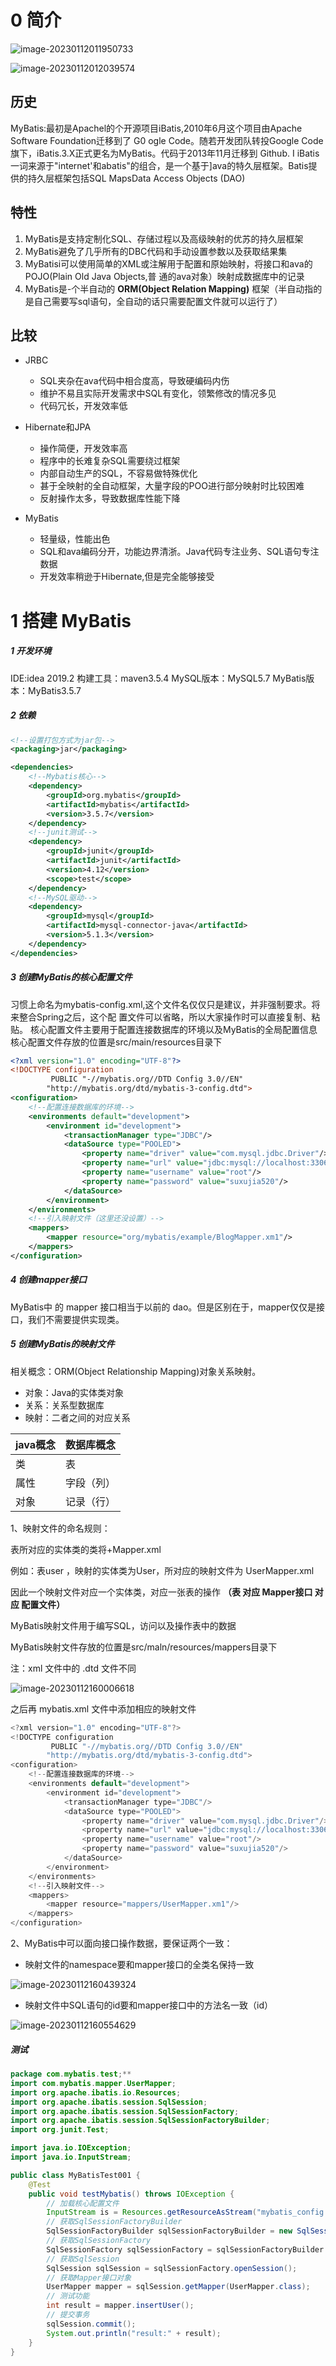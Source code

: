 # 0 简介

![image-20230112011950733](imgs/Mybatis/image-20230112011950733.png)

![image-20230112012039574](imgs/Mybatis/image-20230112012039574.png)

## 历史

MyBatis:最初是Apachel的个开源项目iBatis,2010年6月这个项目由Apache Software Foundation迁移到了
G0 ogle Code。随若开发团队转投Google Code旗下，iBatis.3.X正式更名为MyBatis。代码于2013年11月迁移到
Github.
I
iBatis一词来源于"internet'和abatis"的组合，是一个基于]ava的特久层框架。Batis提供的持久层框架包括SQL
MapsData Access Objects (DAO)

## 特性

1) MyBatis是支持定制化SQL、存储过程以及高级映射的优苏的持久层框架
2) MyBatis避免了几乎所有的DBC代码和手动设置参数以及获取结果集
3) MyBatisi可以使用简单的XML或注解用于配置和原始映射，将接口和ava的POJO(Plain Old Java Objects,普
   通的ava对象）映射成数据库中的记录
4) MyBatis是-个半自动的 **ORM(Object Relation Mapping)** 框架（半自动指的是自己需要写sql语句，全自动的话只需要配置文件就可以运行了）

## 比较

- JRBC
  - SQL夹杂在ava代码中相合度高，导致硬编码内伤
  - 维护不易且实际开发需求中SQL有变化，领繁修改的情况多见
  - 代码冗长，开发效率低

- Hibernate和JPA
  - 操作简便，开发效率高
  - 程序中的长难复杂SQL需要绕过框架
  - 内部自动生产的SQL，不容易做特殊优化
  - 甚于全映射的全自动框架，大量字段的POO进行部分映射时比较困难
  - 反射操作太多，导致数据库性能下降

- MyBatis
  - 轻量级，性能出色
  - SQL和ava编码分开，功能边界清浙。Java代码专注业务、SQL语句专注数据
  - 开发效率稍逊于Hibernate,但是完全能够接受

# 1 搭建 MyBatis

##### 1 开发环境

IDE:idea 2019.2
构建工具：maven3.5.4
MySQL版本：MySQL5.7
MyBatis版本：MyBatis3.5.7

##### 2 依赖

```xml
<!--设置打包方式为jar包-->
<packaging>jar</packaging>

<dependencies>
    <!--Mybatis核心-->
    <dependency>
        <groupId>org.mybatis</groupId>
        <artifactId>mybatis</artifactId>
        <version>3.5.7</version>
    </dependency>
    <!--junit测试-->
    <dependency>
        <groupId>junit</groupId>
        <artifactId>junit</artifactId>
        <version>4.12</version>
        <scope>test</scope>
    </dependency>
    <!--MySQL驱动-->
    <dependency>
        <groupId>mysql</groupId>
        <artifactId>mysql-connector-java</artifactId>
        <version>5.1.3</version>
    </dependency>
</dependencies>
```

##### 3 创建MyBatis的核心配置文件

习惯上命名为mybatis-config.xml,这个文件名仅仅只是建议，并非强制要求。将来整合Spring之后，这个配
置文件可以省略，所以大家操作时可以直接复制、粘贴。
核心配置文件主要用于配置连接数据库的环境以及MyBatis的全局配置信息
核心配置文件存放的位置是src/main/resources目录下

```xml
<?xml version="1.0" encoding="UTF-8"?>
<!DOCTYPE configuration
         PUBLIC "-//mybatis.org//DTD Config 3.0//EN"
        "http://mybatis.org/dtd/mybatis-3-config.dtd">
<configuration>
    <!--配置连接数据库的环境-->
    <environments default="development">
        <environment id="development">
            <transactionManager type="JDBC"/>
            <dataSource type="POOLED">
                <property name="driver" value="com.mysql.jdbc.Driver"/>
                <property name="url" value="jdbc:mysql://localhost:3306/mybatis"/>
                <property name="username" value="root"/>
                <property name="password" value="suxujia520"/>
            </dataSource>
        </environment>
    </environments>
    <!--引入映射文件（这里还没设置）-->
    <mappers>
        <mapper resource="org/mybatis/example/BlogMapper.xm1"/>
    </mappers>
</configuration>
```

##### 4 创建mapper接口

MyBatis中 的 mapper 接口相当于以前的 dao。但是区别在于，mapper仅仅是接口，我们不需要提供实现类。

##### 5 创建MyBatis的映射文件

相关概念：ORM(Object Relationship Mapping)对象关系映射。

- 对象：Java的实体类对象
- 关系：关系型数据库
- 映射：二者之间的对应关系

| java概念 | 数据库概念 |
| -------- | ---------- |
| 类       | 表         |
| 属性     | 字段（列） |
| 对象     | 记录（行） |

1、映射文件的命名规则：

表所对应的实体类的类将+Mapper.xml

例如：表user ，映射的实体类为User，所对应的映射文件为 UserMapper.xml  

因此一个映射文件对应一个实体类，对应一张表的操作  **（表  对应  Mapper接口  对应  配置文件）**

MyBatis映射文件用于编写SQL，访问以及操作表中的数据

MyBatis映射文件存放的位置是src/maln/resources/mappers目录下

注：xml 文件中的 .dtd 文件不同

![image-20230112160006618](imgs/Mybatis/image-20230112160006618.png)

之后再 mybatis.xml 文件中添加相应的映射文件

```java
<?xml version="1.0" encoding="UTF-8"?>
<!DOCTYPE configuration
         PUBLIC "-//mybatis.org//DTD Config 3.0//EN"
        "http://mybatis.org/dtd/mybatis-3-config.dtd">
<configuration>
    <!--配置连接数据库的环境-->
    <environments default="development">
        <environment id="development">
            <transactionManager type="JDBC"/>
            <dataSource type="POOLED">
                <property name="driver" value="com.mysql.jdbc.Driver"/>
                <property name="url" value="jdbc:mysql://localhost:3306/mybatis"/>
                <property name="username" value="root"/>
                <property name="password" value="suxujia520"/>
            </dataSource>
        </environment>
    </environments>
    <!--引入映射文件-->
    <mappers>
        <mapper resource="mappers/UserMapper.xm1"/>
    </mappers>
</configuration>
```

2、MyBatis中可以面向接口操作数据，要保证两个一致：

- 映射文件的namespace要和mapper接口的全类名保持一致

![image-20230112160439324](imgs/Mybatis/image-20230112160439324.png)

- 映射文件中SQL语句的id要和mapper接口中的方法名一致（id）

![image-20230112160554629](imgs/Mybatis/image-20230112160554629.png)

##### 测试

```java
package com.mybatis.test;**
import com.mybatis.mapper.UserMapper;
import org.apache.ibatis.io.Resources;
import org.apache.ibatis.session.SqlSession;
import org.apache.ibatis.session.SqlSessionFactory;
import org.apache.ibatis.session.SqlSessionFactoryBuilder;
import org.junit.Test;

import java.io.IOException;
import java.io.InputStream;

public class MyBatisTest001 {
    @Test
    public void testMybatis() throws IOException {
        // 加载核心配置文件
        InputStream is = Resources.getResourceAsStream("mybatis_config.xml");
        // 获取SqlSessionFactoryBuilder
        SqlSessionFactoryBuilder sqlSessionFactoryBuilder = new SqlSessionFactoryBuilder();
        // 获取SqlSessionFactory
        SqlSessionFactory sqlSessionFactory = sqlSessionFactoryBuilder.build(is);
        // 获取SqlSession
        SqlSession sqlSession = sqlSessionFactory.openSession();
        // 获取Mapper接口对象
        UserMapper mapper = sqlSession.getMapper(UserMapper.class);
        // 测试功能
        int result = mapper.insertUser();
        // 提交事务
        sqlSession.commit();
        System.out.println("result:" + result);
    }
}
```